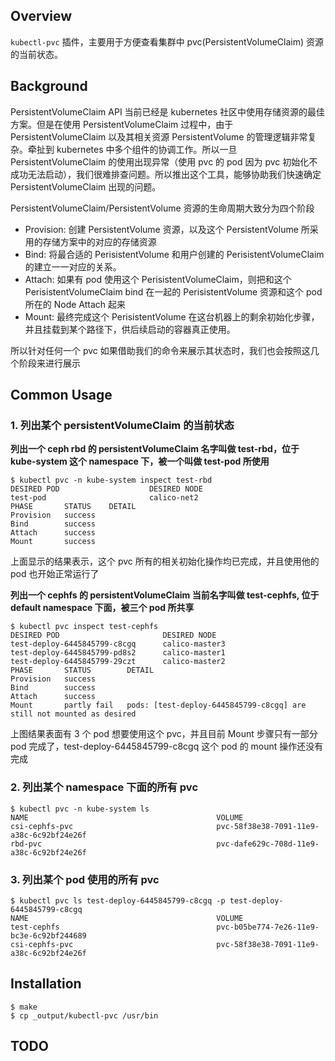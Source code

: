 ## Overview 

`kubectl-pvc` 插件，主要用于方便查看集群中 pvc(PersistentVolumeClaim) 资源的当前状态。

## Background

PersistentVolumeClaim API 当前已经是 kubernetes 社区中使用存储资源的最佳方案。但是在使用 PersistentVolumeClaim 过程中，由于 PersistentVolumeClaim 以及其相关资源 PersistentVolume 的管理逻辑非常复杂。牵扯到 kubernetes 中多个组件的协调工作。所以一旦 PersistentVolumeClaim 的使用出现异常（使用 pvc 的 pod 因为 pvc 初始化不成功无法启动），我们很难排查问题。所以推出这个工具，能够协助我们快速确定 PersistentVolumeClaim 出现的问题。

PersistentVolumeClaim/PersistentVolume 资源的生命周期大致分为四个阶段

- Provision: 创建 PersistentVolume 资源，以及这个 PersistentVolume 所采用的存储方案中的对应的存储资源
- Bind: 将最合适的 PerisistentVolume 和用户创建的 PerisistentVolumeClaim 的建立一一对应的关系。
- Attach: 如果有 pod 使用这个 PerisistentVolumeClaim，则把和这个 PerisistentVolumeClaim bind 在一起的 PerisistentVolume 资源和这个 pod 所在的 Node Attach 起来
- Mount: 最终完成这个 PerisistentVolume 在这台机器上的剩余初始化步骤，并且挂载到某个路径下，供后续启动的容器真正使用。

所以针对任何一个 pvc 如果借助我们的命令来展示其状态时，我们也会按照这几个阶段来进行展示

## Common Usage

### 1. 列出某个 persistentVolumeClaim 的当前状态

**列出一个 ceph rbd 的 persistentVolumeClaim 名字叫做 test-rbd，位于 kube-system 这个 namespace 下，被一个叫做 test-pod 所使用**

```
$ kubectl pvc -n kube-system inspect test-rbd
DESIRED POD                    DESIRED NODE
test-pod                       calico-net2
PHASE       STATUS    DETAIL
Provision   success
Bind        success
Attach      success
Mount       success
```

上面显示的结果表示，这个 pvc 所有的相关初始化操作均已完成，并且使用他的 pod 也开始正常运行了

**列出一个 cephfs 的 persistentVolumeClaim 当前名字叫做 test-cephfs, 位于 default namespace 下面，被三个 pod 所共享**

```
$ kubectl pvc inspect test-cephfs 
DESIRED POD                       DESIRED NODE
test-deploy-6445845799-c8cgq   	  calico-master3
test-deploy-6445845799-pd8s2      calico-master1
test-deploy-6445845799-29czt      calico-master2
PHASE       STATUS        DETAIL
Provision   success
Bind        success
Attach      success
Mount       partly fail   pods: [test-deploy-6445845799-c8cgq] are still not mounted as desired
```

上图结果表面有 3 个 pod 想要使用这个 pvc，并且目前 Mount 步骤只有一部分 pod 完成了，test-deploy-6445845799-c8cgq 这个 pod 的 mount 操作还没有完成

### 2. 列出某个 namespace 下面的所有 pvc

```
$ kubectl pvc -n kube-system ls
NAME                                          VOLUME
csi-cephfs-pvc                                pvc-58f38e38-7091-11e9-a38c-6c92bf24e26f
rbd-pvc                                       pvc-dafe629c-708d-11e9-a38c-6c92bf24e26f
```

### 3. 列出某个 pod 使用的所有 pvc

```
$ kubectl pvc ls test-deploy-6445845799-c8cgq -p test-deploy-6445845799-c8cgq
NAME                                          VOLUME
test-cephfs                                   pvc-b05be774-7e26-11e9-bc3e-6c92bf244689
csi-cephfs-pvc                                pvc-58f38e38-7091-11e9-a38c-6c92bf24e26f
```

## Installation

```
$ make 
$ cp _output/kubectl-pvc /usr/bin
```

## TODO

